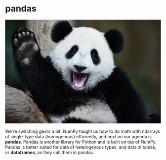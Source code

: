 # pandas

![pandas](pandashi.jpeg)

We're switching gears a bit; NumPy taught us how to do math with ndarrays of single-type data (homogenous) efficiently, and next on our agenda is **pandas**. Pandas is another library for Python and is built on top of NumPy. Pandas is better suited for data of heterogenous types, and data in tables, or **dataframes**, as they call them in pandas. 
